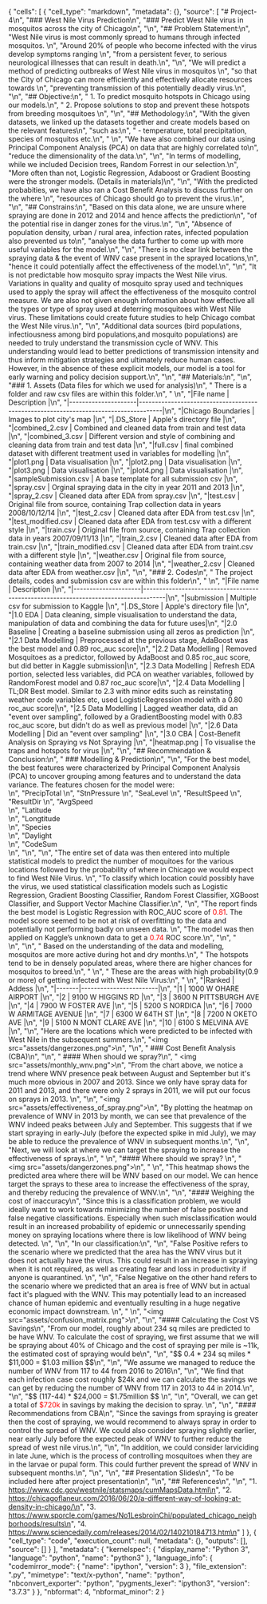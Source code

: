 {
 "cells": [
  {
   "cell_type": "markdown",
   "metadata": {},
   "source": [
    "# Project-4\n",
    "### West Nile Virus Prediction\n",
    "### Predict West Nile virus in mosquitos across the city of Chicago\n",
    "\n",
    "## Problem Statement:\n",
    "West Nile virus is most commonly spread to humans through infected mosquitos. \n",
    "Around 20% of people who become infected with the virus develop symptoms ranging \n",
    "from a persistent fever, to serious neurological illnesses that can result in death.\n",
    "\n",
    "We will predict a method of predicting outbreaks of West Nile virus in mosquitos \n",
    "so that the City of Chicago can more efficiently and effectively allocate resources towards \n",
    "preventing transmission of this potentially deadly virus.\n",
    "\n",
    "## Objective:\n",
    "    1. To predict mosquito hotspots in Chicago using our models.\n",
    "    2. Propose solutions to stop and prevent these hotspots from breeding mosquitoes \n",
    "\n",
    "## Methodology:\n",
    "With the given datasets, we linked up the datasets together and create models based on the relevant features\n",
    "such as:\n",
    "    - temperature, total precipitation, species of mosquitos etc.\n",
    "    \n",
    "We have also combined our data using Principal Component Analysis (PCA) on data that are highly correlated to\n",
    "reduce the dimensionality of the data.\n",
    "\n",
    "In terms of modelling, while we included Decision trees, Random Forrest in our selection.\n",
    "More often than not, Logistic Regression, Adaboost or Gradient Boosting were the stronger models. (Details in materials)\n",
    "\n",
    "With the predicted probabities, we have also ran a Cost Benefit Analysis to discuss further on the where \n",
    "resources of Chicago should go to prevent the virus.\n",
    "\n",
    "## Constrains:\n",
    "Based on this data alone, we are unsure where spraying are done in 2012 and 2014 and hence affects the prediction\n",
    "of the potential rise in danger zones for the virus.\n",
    "\n",
    "Absence of population density, urban / rural area, infection rates, infected population also prevented us to\n",
    "analyse the data further to come up with more useful variables for the model.\n",
    "\n",
    "There is no clear link between the spraying data & the event of WNV case present in the sprayed locations,\n",
    "hence it could potentially affect the effectiveness of the model.\n",
    "\n",
    "It is not predictable how mosquito spray impacts the West Nile virus. Variations in quality and quality of mosquito spray used and techniques used to apply the spray will affect the effectiveness of the mosquito control measure. We are also not given enough information about how effective all the types or type of spray used at deterring mosquitoes with West Nile virus. These limitations could create future studies to help Chicago combat the West Nile virus.\n",
    "\n",
    "Additional data sources (bird populations, infectiousness among bird populations,and mosquito populations) are needed to truly understand the transmission cycle of WNV. This understanding would lead to better predictions of transmission intensity and thus inform mitigation strategies and ultimately reduce human cases. However, in the absence of these explicit models, our model is a tool for early warning and policy decision support.\n",
    "\n",
    "## Materials:\n",
    "\n",
    "### 1. Assets (Data files for which we used for analysis)\n",
    "   There is a folder and raw csv files are within this folder.\n",
    "   \n",
    "|File name            | Description                                                                         |\n",
    "|---------------------|-------------------------------------------------------------------------------------|\n",
    "|Chicago Boundaries   | Images to plot city's map                                                           |\n",
    "|.DS_Store            | Apple's directory file                                                              |\n",
    "|combined_2.csv       | Combined and cleaned data from train and test data                                  |\n",
    "|combined_3.csv       | Different version and style of combining and cleaning data from train and test data |\n",
    "|full.csv             | final combined dataset with different treatment used in variables for modelling     |\n",
    "|plot1.png            | Data visualisation                                                                  |\n",
    "|plot2.png            | Data visualisation                                                                  |\n",
    "|plot3.png            | Data visualisation                                                                  |\n",
    "|plot4.png            | Data visualisation                                                                  |\n",
    "|sampleSubmission.csv | A base template for all submission csv                                              |\n",
    "|spray.csv            | Orginal spraying data in the city in year 2011 and 2013                             |\n",
    "|spray_2.csv          | Cleaned data after EDA from spray.csv                                               |\n",
    "|test.csv             | Original file from source, containing Trap collection data in years 2008/10/12/14   |\n",
    "|test_2.csv           | Cleaned data after EDA from test.csv                                                |\n",
    "|test_modified.csv    | Cleaned data after EDA from test.csv with a different style                         |\n",
    "|train.csv            | Original file from source, containing Trap collection data in years 2007/09/11/13   |\n",
    "|train_2.csv          | Cleaned data after EDA from train.csv                                               |\n",
    "|train_modified.csv   | Cleaned data after EDA from traint.csv with a different style                       |\n",
    "|weather.csv          | Original file from source, containing weather data from 2007 to 2014                |\n",
    "|weather_2.csv        | Cleaned data after EDA from weather.csv                                             |\n",
    "\n",
    "### 2. Codes\n",
    "    The project details, codes and submission csv are within this folder\n",
    "    \n",
    "|File name            | Description                                                                         |\n",
    "|---------------------|-------------------------------------------------------------------------------------|\n",
    "|submission           | Multiple csv for submission to Kaggle                                               |\n",
    "|.DS_Store            | Apple's directory file                                                              |\n",
    "|1.0 EDA              | Data cleaning, simple visualisation to understand the data, manipulation of data and combining the data for future uses|\n",
    "|2.0 Baseline         | Creating a baseline submission using all zeros as prediction                        |\n",
    "|2.1 Data Modelling   | Preprocessed at the previous stage, AdaBoost was the best model and 0.89 roc_auc score|\n",
    "|2.2 Data Modelling   | Removed Mosquitoes as a predictor, followed by AdaBoost and 0.85 roc_auc score, but did better in Kaggle submission|\n",
    "|2.3 Data Modelling   | Refresh EDA portion, selected less variables, did PCA on weather variables, followed by RandomForest model and 0.87 roc_auc score|\n",
    "|2.4 Data Modelling   | TL;DR Best model. Similar to 2.3 with minor edits such as reinstating weather code variables etc, used LogisticRegression model with a 0.80 roc_auc score|\n",
    "|2.5 Data Modelling   | Lagged weather data, did an \"event over sampling\", followed by a GradientBoosting model with 0.83 roc_auc score, but didn't do as well as previous model |\n",
    "|2.6 Data Modelling   | Did an \"event over sampling\"                                                        |\n",
    "|3.0 CBA              | Cost-Benefit Analysis on Spraying vs Not Spraying                                   |\n",
    "|heatmap.png          | To visualise the traps and hotspots for virus                                       |\n",
    "\n",
    "## Recommendation & Conclusion:\n",
    " ### Modelling & Prediction\n",
    "\n",
    "For the best model, the best features were characterized by Principal Component Analysis (PCA) to uncover grouping among features and to understand the data variance. The features chosen for the model were:<br>\n",
    "PrecipTotal   \n",
    "StnPressure  \n",
    "SeaLevel       \n",
    "ResultSpeed   \n",
    "ResultDir     \n",
    "AvgSpeed <br> \n",
    "Latitude<br>\n",
    "Longtitude<br>\n",
    "Species<br>\n",
    "Daylight<br>\n",
    "CodeSum<br>\n",
    "\n",
    "\n",
    "The entire set of data was then entered into multiple statistical models to predict the number of moquitoes for the various locations followed by the probability of where in Chicago we would expect to find West Nile Virus. \n",
    "To classify which location could possibly have the virus, we used statistical classification models such as Logistic Regression, Gradient Boosting Classifier, Random Forest Classifier, XGBoost Classifier, and Support Vector Machine Classifier.\n",
    "\n",
    "The report finds the best model is Logistic Regression with ROC_AUC score of <font color=red>0.81</font>. The model score seemed to be not at risk of overfitting to the data and potentially not performing badly on unseen data. \n",
    "The model was then applied on Kaggle’s unknown data to get a <font color=red>0.74</font> ROC score.\n",
    "\n",
    "<br>\n",
    "\n",
    "  Based on the understanding of the data and modelling, mosquitos are more active during hot and dry months.\n",
    "  The hotspots tend to be in densely populated areas, where there are higher chances for mosquitos to breed.\n",
    "  \n",
    "  These are the areas with high probability(0.9 or more) of getting infected with West Nile Virus:\n",
    "  \n",
    "|Ranked | Addess                 |\n",
    "|-------|------------------------|\n",
    "|1      | 1000 W OHARE AIRPORT   |\n",
    "|2      | 9100 W HIGGINS RD      |\n",
    "|3      | 3600 N PITTSBURGH AVE  |\n",
    "|4      | 7900 W FOSTER AVE      |\n",
    "|5      | 5200 S NORDICA         |\n",
    "|6      | 7000 W ARMITAGE AVENUE |\n",
    "|7      | 6300 W 64TH ST         |\n",
    "|8      | 7200 N OKETO AVE       |\n",
    "|9      | 5100 N MONT CLARE AVE  |\n",
    "|10     | 6100 S MELVINA AVE     |\n",
    "\n",
    "Here are the locations which were predicted to be infected with West Nile in the subsequent summers.\n",
    "<img src=\"assets/dangerzones.png\">\n",
    "\n",
    " ### Cost Benefit Analysis (CBA)\n",
    "\n",
    " #### When should we spray?\n",
    " <img src=\"assets/monthly_wnv.png\">\n",
    "From the chart above, we notice a trend where WNV presence peak between August and September but it's much more obvious in 2007 and 2013. Since we only have spray data for 2011 and 2013, and there were only 2 sprays in 2011, we will put our focus on sprays in 2013. \n",
    "\n",
    "<img src=\"assets/effectiveness_of_spray.png\">\n",
    "By plotting the heatmap on prevalence of WNV in 2013 by month, we can see that prevalence of the WNV indeed peaks between July and September. This suggests that if we start spraying in early-July (before the expected spike in mid July), we may be able to reduce the prevalence of WNV in subsequent months.\n",
    "\n",
    "Next, we will look at where we can target the spraying to increase the effectiveness of sprays.\n",
    " \n",
    "####  Where should we spray? \n",
    " <img src=\"assets/dangerzones.png\">\n",
    " \n",
    "This heatmap shows the predicted area where there will be WNV based on our model. We can hence target the sprays to these area to increase the effectiveness of the spray, and thereby reducing the prevalence of WNV.\n",
    "\n",
    "#### Weighing the cost of inaccuracy\n",
    "Since this is a classification problem, we would ideally want to work towards minimizing the number of false positive and false negative classifications. Especially when such misclassification would result in an increased probability of epidemic or unnecessarily spending money on spraying locations where there is low likelihood of WNV being detected. \n",
    "\n",
    "In our classification:\n",
    "\n",
    "False Positive refers to the scenario where we predicted that the area has the WNV virus but it does not actually have the virus. This could result in an increase in spraying when it is not required, as well as creating fear and loss in productivity if anyone is quarantined. \n",
    "\n",
    "False Negative on the other hand refers to the scenario where we predicted that an area is free of WNV but in actual fact it's plagued with the WNV. This may potentially lead to an increased chance of human epidemic and eventually resulting in a huge negative economic impact downstream.    \n",
    "    \n",
    "<img src=\"assets/confusion_matrix.png\">\n",
    "\n",
    "#### Calculating the Cost VS Savings\n",
    "From our model, roughly about 234 sq miles are predicted to be have WNV. To calculate the cost of spraying, we first assume that we will be spraying about 40% of Chicago and the cost of spraying per mile is ~11k, the estimated cost of spraying would be\n",
    "\n",
    "$$ 0.4 * 234 sq miles * $11,000 = $1.03 million $$\n",
    "\n",
    "We assume we managed to reduce the number of WNV from 117 to 44 from 2016 to 2016\n",
    "\n",
    "We find that each infection case cost roughly $24k and we can calculate the savings we can get by reducing the number of WNV from 117 in 2013 to 44 in 2014.\n",
    "\n",
    "$$ (117-44) * $24,000 = $1.75million $$ \n",
    "\n",
    "Overall, we can get a total of <font color=red>$720k</font> in savings by making the decision to spray.    \n",
    "\n",
    "#### Recommendations from CBA\n",
    "Since the savings from spraying is greater then the cost of spraying, we would recommend to always spray in order to control the spread of WNV. We could also consider spraying slightly earlier, near early July before the expected peak of WNV to further reduce the spread of west nile virus.\n",
    "\n",
    "In addition, we could consider larviciding in late June, which is the process of controlling mosquitoes when they are in the larvae or pupal form. This could further prevent the spread of WNV in subsequent months.\n",
    "\n",
    "\n",
    "## Presentation Slides\n",
    "To be included here after project presentation\n",
    "\n",
    "## References\n",
    "\n",
    "1. https://www.cdc.gov/westnile/statsmaps/cumMapsData.html\n",
    "2. https://chicagoflaneur.com/2016/06/20/a-different-way-of-looking-at-density-in-chicago/\n",
    "3. https://www.sporcle.com/games/No1LesbroinChi/populated_chicago_neighborhoods/results\n",
    "4. https://www.sciencedaily.com/releases/2014/02/140210184713.htm\n"
   ]
  },
  {
   "cell_type": "code",
   "execution_count": null,
   "metadata": {},
   "outputs": [],
   "source": []
  }
 ],
 "metadata": {
  "kernelspec": {
   "display_name": "Python 3",
   "language": "python",
   "name": "python3"
  },
  "language_info": {
   "codemirror_mode": {
    "name": "ipython",
    "version": 3
   },
   "file_extension": ".py",
   "mimetype": "text/x-python",
   "name": "python",
   "nbconvert_exporter": "python",
   "pygments_lexer": "ipython3",
   "version": "3.7.3"
  }
 },
 "nbformat": 4,
 "nbformat_minor": 2
}
